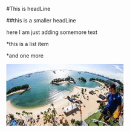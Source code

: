 #This is headLine

##this is a smaller headLine

here I am just adding somemore text 

*this is a list item 

*and one more 

![](sentosa.jpg)


